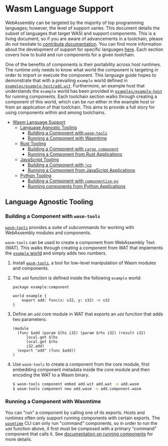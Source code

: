 # Wasm Language Support

WebAssembly can be targeted by the majority of top programming
languages; however, the level of
support varies. This document details the subset of languages that target WASI and support
components. This is a living document, so if you are aware of advancements in a toolchain, please do
not hesitate to [contribute documentation](https://github.com/bytecodealliance/component-docs/blob/main/CONTRIBUTING.md). You can find more information about the development of support for specific languages [here](https://github.com/bytecodealliance/governance/blob/main/SIGs/SIG-guest-languages/proposal.md). Each section covers how to build and
run components for a given toolchain.

One of the benefits of components is their portability across host runtimes. The runtime only needs
to know what world the component is targeting in order to import or execute the component. This
language guide hopes to demonstrate that with a prevailing `example` world defined in
[`examples/example-host/add.wit`](https://github.com/bytecodealliance/component-docs/blob/main/component-model/examples/example-host/add.wit). Furthermore, an example host that understands the `example`
world has been provided in [`examples/example-host`](https://github.com/bytecodealliance/component-docs/blob/main/component-model/examples/example-host/README.md) for running components. Each
toolchain section walks through creating a component of this world, which can be run either in the
example host or from an application of that toolchain. This aims to provide a full story for using
components within and among toolchains.

- [Wasm Language Support](#wasm-language-support)
  - [Language Agnostic Tooling](#language-agnostic-tooling)
    - [Building a Component with `wasm-tools`](#building-a-component-with-wasm-tools)
    - [Running a Component with Wasmtime](#running-a-component-with-wasmtime)
  - [Rust Tooling](./language-support/rust.md)
    - [Building a Component with `cargo component`](./language-support/rust.md#building-a-component-with-cargo-component)
    - [Running a Component from Rust Applications](./language-support/rust.md#running-a-component-from-rust-appliacations)
  - [JavaScript Tooling](./language-support/javascript.md)
    - [Building a Component with `jco`](./language-support/javascript.md#building-a-component-with-jco)
    - [Running a Component from JavaScript Applications](#./language-support/javascript#running-a-component-from-javascript-applications)
  - [Python Tooling](./language-support/python.md)
    - [Building a Component with `componentize-py`](./language-support/python.md#building-a-component-with-componentize-py)
    - [Running components from Python Applications](./language-support/python.md#running-components-from-python-applications)

## Language Agnostic Tooling

### Building a Component with `wasm-tools`

[`wasm-tools`](https://github.com/bytecodealliance/wasm-tools) provides a suite of subcommands for
working with WebAssembly modules and components.

`wasm-tools` can be used to create a component from WebAssembly Text (WAT). This walks through creating a component from WAT that implements the [`example` world](https://github.com/bytecodealliance/component-docs/blob/main/component-model/examples/example-host/add.wit) and simply adds two numbers.

1. Install [`wasm-tools`](https://github.com/bytecodealliance/wasm-tools/tree/main#installation), a
   tool for low-level manipulation of Wasm modules and components.
2. The `add` function is defined inside the following `example` world:

   ```wit
   package example:component

   world example {
       export add: func(x: s32, y: s32) -> s32
   }
   ```

3. Define an `add` core module in WAT that exports an `add` function that adds two parameters:

   ```wat
   (module
     (func $add (param $lhs i32) (param $rhs i32) (result i32)
         local.get $lhs
         local.get $rhs
         i32.add)
     (export "add" (func $add))
   )
   ```

4. Use `wasm-tools` to create a component from the core module, first embedding component metadata
   inside the core module and then encoding the WAT to a Wasm binary.

   ```sh
   $ wasm-tools component embed add.wit add.wat -o add.wasm
   $ wasm-tools component new add.wasm -o add.component.wasm
   ```

### Running a Component with Wasmtime

You can "run" a component by calling one of its exports. Hosts and runtimes often only support
running components with certain exports. The [`wasmtime`](https://github.com/bytecodealliance/wasmtime) CLI can only run "command" components, so in
order to run the `add` function above, it first must be composed with a primary "command" component
that calls it. See [documentation on running components](./creating-and-consuming/running.md) for
more details.
